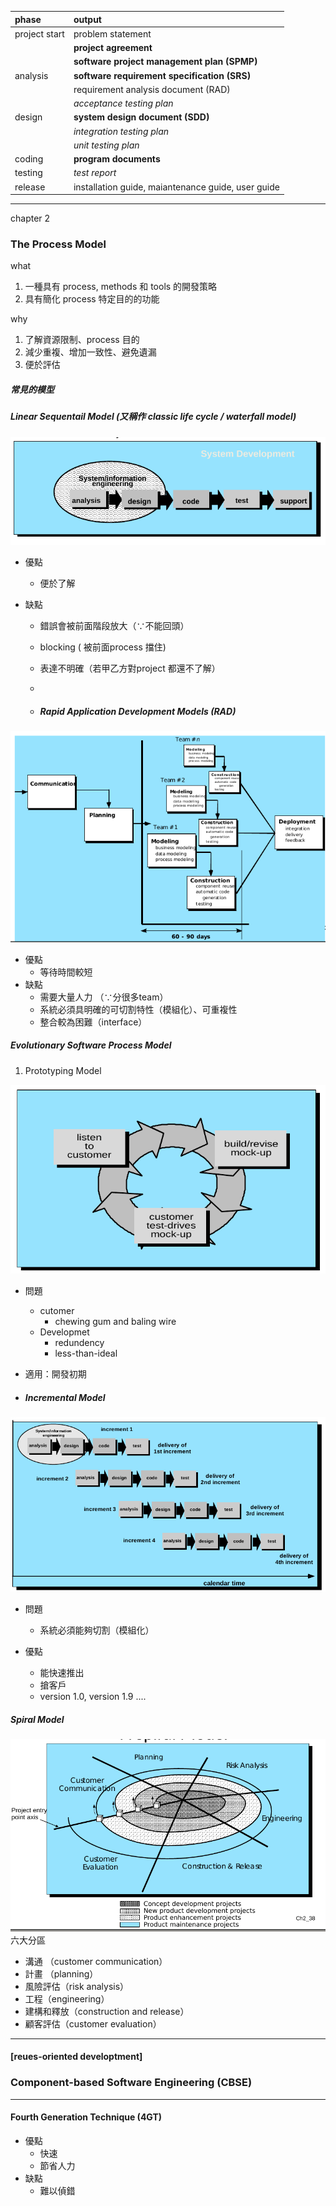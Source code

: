 | phase | output |
| :--- | :--- |
| project start | problem statement |
|  | **project agreement** |
|  | **software project management plan \(SPMP\)** |
| analysis | **software requirement specification \(SRS\)** |
|  | requirement analysis document \(RAD\) |
|  | _acceptance testing plan_ |
| design | **system design document \(SDD\)** |
|  | _integration testing plan_ |
|  | _unit testing plan_ |
| coding | **program documents** |
| testing | _test report_ |
| release | installation guide, maiantenance guide, user guide |

---

chapter 2

### The Process Model

what

1. 一種具有 process, methods 和 tools 的開發策略
2. 具有簡化 process 特定目的的功能

why

1. 了解資源限制、process 目的
2. 減少重複、增加一致性、避免遺漏
3. 便於評估

##### 常見的模型

##### Linear Sequentail Model \(又稱作 classic life cycle / waterfall model\)

![](/assets/waterfall.png)

* 優點
  * 便於了解
* 缺點

  * 錯誤會被前面階段放大（∵不能回頭）
  * blocking \( 被前面process 擋住\)
  * 表達不明確（若甲乙方對project 都還不了解）

  * 
  * ##### Rapid Application Development Models \(RAD\)

![](/assets/RAD.png)

* 優點
  * 等待時間較短
* 缺點
  * 需要大量人力 （∵分很多team）
  * 系統必須具明確的可切割特性（模組化）、可重複性
  * 整合較為困難（interface）

##### Evolutionary Software Process Model

1. Prototyping Model

![](/assets/prototyping.png)

* 問題
  * cutomer 
    * chewing gum and baling wire
  * Developmet
    * redundency
    * less-than-ideal
* 適用：開發初期

* ##### Incremental Model

![](/assets/incremental.png)

* 問題
  * 系統必須能夠切割（模組化）
* 優點

  * 能快速推出
  * 搶客戶
  * version 1.0, version 1.9 ....

##### Spiral Model

![](/assets/spiral.png)六大分區

* 溝通 （customer communication）
* 計畫 （planning）
* 風險評估（risk analysis）
* 工程（engineering）
* 建構和釋放（construction and release）
* 顧客評估（customer evaluation）

---

#### \[reues-oriented developtment\]

### Component-based Software Engineering \(CBSE\)

---

#### Fourth Generation Technique \(4GT\)

* 優點
  * 快速
  * 節省人力
* 缺點
  * 難以偵錯



